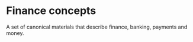 # Finance concepts
A set of canonical materials that describe finance, banking, payments and money. 
